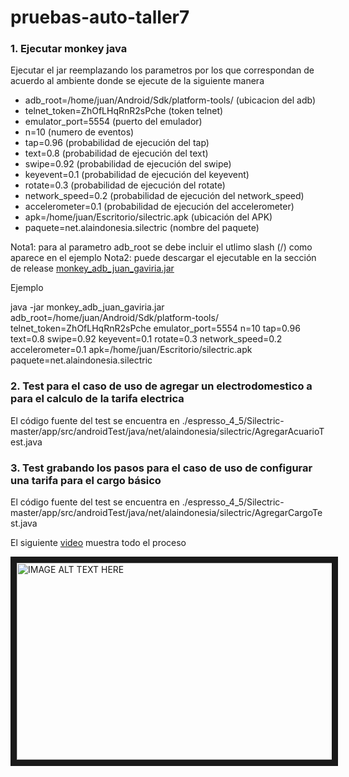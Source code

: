 # pruebas-auto-taller7

### 1. Ejecutar monkey java

Ejecutar el jar reemplazando los parametros por los que correspondan de acuerdo al ambiente donde se ejecute de la siguiente manera

* adb_root=/home/juan/Android/Sdk/platform-tools/ (ubicacion del adb)
* telnet_token=ZhOfLHqRnR2sPche (token telnet)
* emulator_port=5554 (puerto del emulador)
* n=10 (numero de eventos)
* tap=0.96 (probabilidad de ejecución del tap)
* text=0.8 (probabilidad de ejecución del text)
* swipe=0.92 (probabilidad de ejecución del swipe)
* keyevent=0.1 (probabilidad de ejecución del keyevent)
* rotate=0.3 (probabilidad de ejecución del rotate)
* network_speed=0.2 (probabilidad de ejecución del network_speed)
* accelerometer=0.1 (probabilidad de ejecución del accelerometer)
* apk=/home/juan/Escritorio/silectric.apk (ubicación del APK)
* paquete=net.alaindonesia.silectric (nombre del paquete)

Nota1: para al parametro adb_root se debe incluir el utlimo slash (/) como aparece en el ejemplo
Nota2: puede descargar el ejecutable en la sección de release [monkey_adb_juan_gaviria.jar](https://github.com/juancamilogaviriaacosta/pruebas-auto-taller7/archive/monkey_adb_juan_gaviria.jar)

Ejemplo

java -jar monkey_adb_juan_gaviria.jar adb_root=/home/juan/Android/Sdk/platform-tools/ telnet_token=ZhOfLHqRnR2sPche emulator_port=5554 n=10 tap=0.96 text=0.8 swipe=0.92 keyevent=0.1 rotate=0.3 network_speed=0.2 accelerometer=0.1 apk=/home/juan/Escritorio/silectric.apk paquete=net.alaindonesia.silectric

### 2. Test para el caso de uso de agregar un electrodomestico a para el calculo de la tarifa electrica

El código fuente del test se encuentra en
./espresso_4_5/Silectric-master/app/src/androidTest/java/net/alaindonesia/silectric/AgregarAcuarioTest.java

### 3. Test grabando los pasos para el caso de uso de configurar una tarifa para el cargo básico

El código fuente del test se encuentra en
./espresso_4_5/Silectric-master/app/src/androidTest/java/net/alaindonesia/silectric/AgregarCargoTest.java


El siguiente [video](https://www.youtube.com/watch?v=SY9701gmBFg) muestra todo el proceso

<a href="http://www.youtube.com/watch?feature=player_embedded&v=SY9701gmBFg
" target="_blank"><img src="http://img.youtube.com/vi/SY9701gmBFg/0.jpg" 
alt="IMAGE ALT TEXT HERE" width="560" height="315" border="10" /></a>


